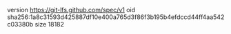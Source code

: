 version https://git-lfs.github.com/spec/v1
oid sha256:1a8c31593d425887df10e400a765d3f86f3b195b4efdccd44ff4aa542c03380b
size 18182
